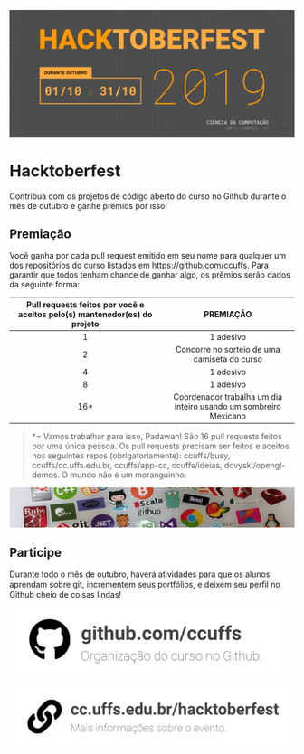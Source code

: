 ![Hacktoberfest](./images/header.png?s)

# Hacktoberfest

Contribua com os projetos de código aberto do curso no Github durante o mês de outubro e ganhe prêmios por isso! 

## Premiação

Você ganha por cada pull request emitido em seu nome para qualquer um dos repositórios do curso listados em https://github.com/ccuffs. Para  garantir  que  todos  tenham  chance  de  ganhar  algo,  os  prêmios  serão  dados da seguinte forma: 

| Pull requests feitos por você e aceitos pelo(s) mantenedor(es) do projeto  | PREMIAÇÃO |
|:---:|:---:|
| 1  | 1 adesivo |
| 2  | Concorre no sorteio de uma camiseta do curso |
| 4  | 1 adesivo |
| 8  | 1 adesivo |
| 16*  | Coordenador trabalha um dia inteiro usando um sombreiro Mexicano |

> *= Vamos trabalhar para isso, Padawan! São 16 pull requests feitos por uma única pessoa. Os pull requests precisam ser feitos e aceitos nos seguintes repos (obrigatoriamente): ccuffs/busy, ccuffs/cc.uffs.edu.br, ccuffs/app-cc, ccuffs/ideias, dovyski/opengl-demos. O mundo não é um moranguinho.

![Figura com vários adesivos](./images/stickers.png)

## Participe

Durante todo o mês de outubro, haverá atividades para que os alunos aprendam sobre git, incrementem seus portfólios, e deixem seu perﬁl no Github cheio de coisas lindas! 

[![Link para a organização do curso no Github](./images/cc-github-org-teaser.png)](https://github.com/ccuffs)

[![Link para mais informações sobre o evento no site do curso](./images/cc-site-hacktoberfest-teaser.png)](https://cc.uffs.edu.br/hacktoberfest)